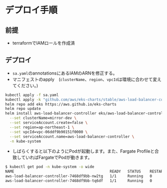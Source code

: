 # デプロイ手順

## 前提

- terraformでIAMロールを作成済

## デプロイ

- `sa.yaml`のannotationsにあるIAMのARNを修正する。
- マニフェストのapply　(`clusterName`、`region`、`vpcId`は環境に合わせて変えてください。)

``` sh
kubectl apply -f sa.yaml
kubectl apply -k "github.com/aws/eks-charts/stable/aws-load-balancer-controller/crds?ref=master"
helm repo add eks https://aws.github.io/eks-charts
helm repo update
helm install aws-load-balancer-controller eks/aws-load-balancer-controller \
  --set clusterName=mirror-dev \
  --set serviceAccount.create=false \
  --set region=ap-northeast-1 \
  --set vpcId=vpc-06ddf9b90151f0000 \
  --set serviceAccount.name=aws-load-balancer-controller \
  -n kube-system 
```

- しばらくすると以下のようにPodが起動します。また、Fargate Profileと合致していればFargateでPodが動きます。

``` sh
$ kubectl get pod -n kube-system -o wide
NAME                                           READY   STATUS    RESTARTS   AGE     IP               NODE                                                    NOMINATED NODE   READINESS GATES
aws-load-balancer-controller-7468df9bb-nw2tg   1/1     Running   0          4m37s   192.168.12.185   fargate-ip-192-168-12-185.ap-south-1.compute.internal   <none>           <none>
aws-load-balancer-controller-7468df9bb-tq6df   1/1     Running   0          4m37s   192.168.13.63    fargate-ip-192-168-13-63.ap-south-1.compute.internal    <none>           <none>
```
